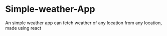 # Simple-weather-App
An  simple weather app can fetch weather of any location from any location, made using react
